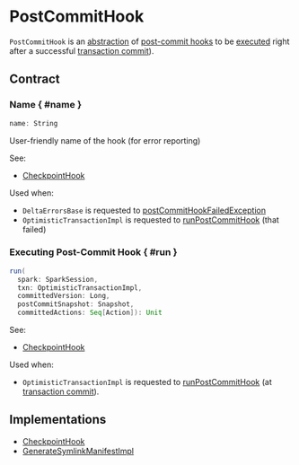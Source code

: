 # PostCommitHook

`PostCommitHook` is an [abstraction](#contract) of [post-commit hooks](#implementations) to be [executed](#run) right after a successful [transaction commit](../OptimisticTransactionImpl.md#commit)).

## Contract

### Name { #name }

```scala
name: String
```

User-friendly name of the hook (for error reporting)

See:

* [CheckpointHook](../checkpoints/CheckpointHook.md#name)

Used when:

* `DeltaErrorsBase` is requested to [postCommitHookFailedException](../DeltaErrors.md#postCommitHookFailedException)
* `OptimisticTransactionImpl` is requested to [runPostCommitHook](../OptimisticTransactionImpl.md#runPostCommitHook) (that failed)

### Executing Post-Commit Hook { #run }

```scala
run(
  spark: SparkSession,
  txn: OptimisticTransactionImpl,
  committedVersion: Long,
  postCommitSnapshot: Snapshot,
  committedActions: Seq[Action]): Unit
```

See:

* [CheckpointHook](../checkpoints/CheckpointHook.md#run)

Used when:

* `OptimisticTransactionImpl` is requested to [runPostCommitHook](../OptimisticTransactionImpl.md#runPostCommitHook) (at [transaction commit](../OptimisticTransactionImpl.md#commit-runPostCommitHooks)).

## Implementations

* [CheckpointHook](../checkpoints/CheckpointHook.md)
* [GenerateSymlinkManifestImpl](GenerateSymlinkManifest.md)

